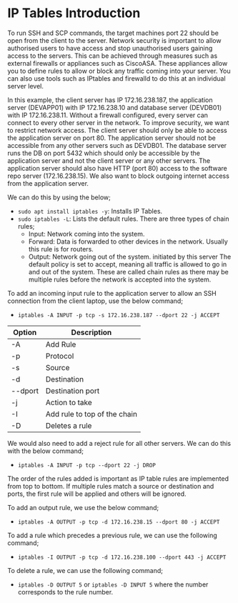 # IP Tables Introduction
To run SSH and SCP commands, the target machines port 22 should be open from the client to the server. Network security is important to allow authorised users to have access and stop unauthorised users gaining access to the servers. This can be achieved through measures such as external firewalls or appliances such as CiscoASA. These appliances allow you to define rules to allow or block any traffic coming into your server. You can also use tools such as IPtables and firewalld to do this at an individual server level. 

In this example, the client server has IP 172.16.238.187, the application server (DEVAPP01) with IP 172.16.238.10 and database server (DEVDB01) with IP 172.16.238.11. Without a firewall configured, every server can connect to every other server in the network. To improve security, we want to restrict network access. The client server should only be able to access the application server on port 80. The application server should not be accessible from any other servers such as DEVDB01. The database server runs the DB on port 5432 which should only be accessible by the application server and not the client server or any other servers. The application server should also have HTTP (port 80) access to the software repo server (172.16.238.15). We also want to block outgoing internet access from the application server. 

We can do this by using the below;
- `sudo apt install iptables -y`: Installs IP Tables.
- `sudo iptables -L`: Lists the default rules. There are three types of chain rules; 
    - Input: Network coming into the system.
    - Forward: Data is forwarded to other devices in the network. Usually this rule is for routers.
    - Output: Network going out of the system. initiated by this server
The default policy is set to accept, meaning all traffic is allowed to go in and out of the system. These are called chain rules as there may be multiple rules before the network is accepted into the system.

To add an incoming input rule to the application server to allow an SSH connection from the client laptop, use the below command;
- `iptables -A INPUT -p tcp -s 172.16.238.187 --dport 22 -j ACCEPT`

| Option   | Description                      |
|----------|----------------------------------|
| -A       | Add Rule                         |
| -p       | Protocol                         |
| -s       | Source                           |
| -d       | Destination                      |
| --dport  | Destination port                 |
| -j       | Action to take                   |
| -I       | Add rule to top of the chain     |
| -D       | Deletes a rule                   |

We would also need to add a reject rule for all other servers. We can do this with the below command;
- `iptables -A INPUT -p tcp --dport 22 -j DROP`

The order of the rules added is important as IP table rules are implemented from top to bottom. If multiple rules match a source or destination and ports, the first rule will be applied and others will be ignored.

To add an output rule, we use the below command;
- `iptables -A OUTPUT -p tcp -d 172.16.238.15 --dport 80 -j ACCEPT`

To add a rule which precedes a previous rule, we can use the following command;
- `iptables -I OUTPUT -p tcp -d 172.16.238.100 --dport 443 -j ACCEPT`

To delete a rule, we can use the following command;
- `iptables -D OUTPUT 5` or `iptables -D INPUT 5` where the number corresponds to the rule number.